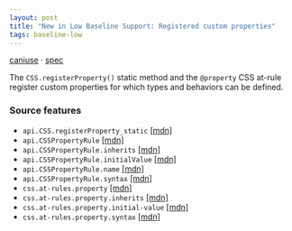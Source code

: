 ```yaml
---
layout: post
title: "New in Low Baseline Support: Registered custom properties"
tags: baseline-low
---
```


[caniuse](https://caniuse.com/?search=registered-custom-properties) · [spec](https://drafts.css-houdini.org/css-properties-values-api-1/)

The `CSS.registerProperty()` static method and the `@property` CSS at-rule register custom properties for which types and behaviors can be defined.

### Source features

- ``api.CSS.registerProperty_static`` [[mdn]](https://https://developer.mozilla.org/en-US/search?q=api.CSS.registerProperty_static)
- ``api.CSSPropertyRule`` [[mdn]](https://https://developer.mozilla.org/en-US/search?q=api.CSSPropertyRule)
- ``api.CSSPropertyRule.inherits`` [[mdn]](https://https://developer.mozilla.org/en-US/search?q=api.CSSPropertyRule.inherits)
- ``api.CSSPropertyRule.initialValue`` [[mdn]](https://https://developer.mozilla.org/en-US/search?q=api.CSSPropertyRule.initialValue)
- ``api.CSSPropertyRule.name`` [[mdn]](https://https://developer.mozilla.org/en-US/search?q=api.CSSPropertyRule.name)
- ``api.CSSPropertyRule.syntax`` [[mdn]](https://https://developer.mozilla.org/en-US/search?q=api.CSSPropertyRule.syntax)
- ``css.at-rules.property`` [[mdn]](https://https://developer.mozilla.org/en-US/search?q=css.at-rules.property)
- ``css.at-rules.property.inherits`` [[mdn]](https://https://developer.mozilla.org/en-US/search?q=css.at-rules.property.inherits)
- ``css.at-rules.property.initial-value`` [[mdn]](https://https://developer.mozilla.org/en-US/search?q=css.at-rules.property.initial-value)
- ``css.at-rules.property.syntax`` [[mdn]](https://https://developer.mozilla.org/en-US/search?q=css.at-rules.property.syntax)
